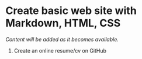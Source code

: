 # Create basic web site with Markdown, HTML, CSS

*Content will be added as it becomes available.*

1. Create an online resume/cv on GitHub
